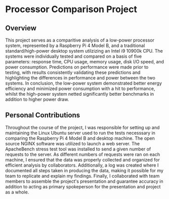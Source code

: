 # Processor Comparison Project


## Overview
This project serves as a comparitive analysis of a low-power processor system, represented by a Raspberry Pi 4 Model B, and a traditional standard/high-power desktop system utilzizing an Intel i9 10900k CPU. The systems were individually tested and compared on a basis of five parameters: response time, CPU usage, memory usage, disk I/O speed, and power consumption. Predictions on performance were made prior to testing, with results consistently validating these predictions and highlighting the differences in performance and power between the two systems. In conclusion, the low-power system demonstrated better energy efficiency and minimized power consumption with a hit to performance, whilst the high-power system netted significantly better benchmarks in addition to higher power draw.

## Personal Contributions
Throughout the course of the project, I was responsible for setting up and maintaining the Linux Ubuntu server used to run the tests necesssary in comparing the Raspberry Pi 4 Model B and desktop machine. The open source NGINX software was utilized to launch a web server. The ApacheBench stress test tool was installed to send a given number of requests to the server. As different numbers of requests were ran on each machine, I ensured that the data was properly collected and organized for efficient analysis by collaborators. Additionally, a log was created where I documented all steps taken in producing the data, making it possible for my team to replicate and explain my findings. Finally, I collaborated with team members to assemble the project's presentation and guarantee accuracy in addition to acting as primary spokeperson for the presentation and project as a whole. 

